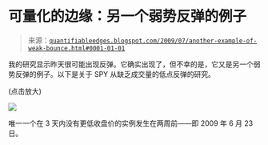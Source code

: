 <!--yml

category: 未分类

date: 2024-05-18 13:17:56

-->

# 可量化的边缘：另一个弱势反弹的例子

> 来源：[`quantifiableedges.blogspot.com/2009/07/another-example-of-weak-bounce.html#0001-01-01`](http://quantifiableedges.blogspot.com/2009/07/another-example-of-weak-bounce.html#0001-01-01)

我的研究显示昨天很可能出现反弹。它确实出现了，但不幸的是，它又是另一个弱势反弹的例子。以下是关于 SPY 从缺乏成交量的低点反弹的研究。

(点击放大)

![](https://blogger.googleusercontent.com/img/b/R29vZ2xl/AVvXsEg5oBD-kMemztGuZHNPc-fpliyzdFOQUoO3QYgqw2asY0SnxQsia9DzYKecQdYiSdiDB8sl2FU5fuGDsnEtSbmhqMKlFGbBPFQ0yyXPLZ8TnFBOTV4hKFkG8ZVUyDT6WtqOfGfY8ZqqSkyX/s1600-h/2009-7-10+png.png)

唯一一个在 3 天内没有更低收盘价的实例发生在两周前——即 2009 年 6 月 23 日。
